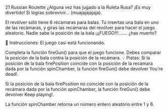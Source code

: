21 Russian Roulette
¿Alguna vez has jugado a la Ruleta Rusa? ¡Es muy divertido! Si logras sobrevivir... (muajajajajaja).

El revólver sólo tiene 6 récamaras para balas. Tú insertas una bala en uno de las recámaras, y giras las recámaras del revólver para hacer el juego aleatorio. Nadie sabe la posición de la bala ¡¡¡FUEGO!!!....... ¿has muerto?

📝 Instrucciones:
El juego casi está funcionando.

Completa la función fireGun() para que el juego funcione. Debes comparar la posición de la bala contra la posición de la recámara.
💡 Pistas:
Si la posición de la bala firePosition coincide con la posición de la recámara dada por la función spinChamber, la función fireGun() debe devolver You're dead!.

Si la posición de la bala firePosition no coincide con la posición de la recámara dada por la función spinChamber, la función fireGun() debe devolver Keep playing!.

La función spinChamber retorna un número entero aleatorio entre 1 y 6.